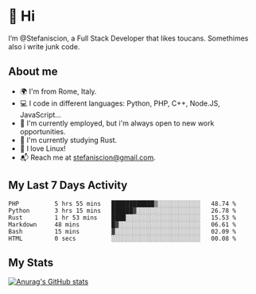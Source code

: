 # 👋 Hi

I’m @Stefaniscion, a Full Stack Developer that likes toucans.
Somethimes also i write junk code.

## About me

- 🌍 I'm from Rome, Italy.
- 💻 I code in different languages: Python, PHP, C++, Node.JS, JavaScript...
- 💼 I'm currently employed, but i'm always open to new work opportunities.
- 🌱 I'm currently studying Rust.
- 🐧 I love Linux!
- 📬 Reach me at stefaniscion@gmail.com.

## My Last 7 Days Activity
<!--START_SECTION:waka-->

```text
PHP          5 hrs 55 mins   ████████████▒░░░░░░░░░░░░   48.74 %
Python       3 hrs 15 mins   ██████▓░░░░░░░░░░░░░░░░░░   26.78 %
Rust         1 hr 53 mins    ████░░░░░░░░░░░░░░░░░░░░░   15.53 %
Markdown     48 mins         █▓░░░░░░░░░░░░░░░░░░░░░░░   06.61 %
Bash         15 mins         ▓░░░░░░░░░░░░░░░░░░░░░░░░   02.09 %
HTML         0 secs          ░░░░░░░░░░░░░░░░░░░░░░░░░   00.08 %
```

<!--END_SECTION:waka-->

## My Stats
[![Anurag's GitHub stats](https://github-readme-stats.vercel.app/api?username=stefaniscion)](https://github.com/anuraghazra/github-readme-stats)
